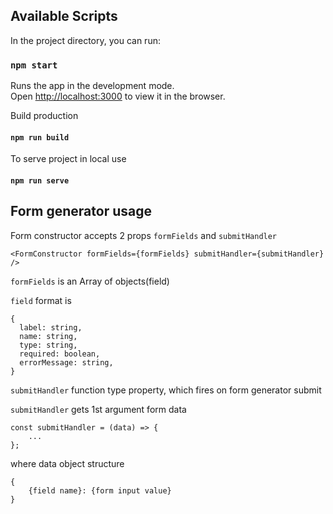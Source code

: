 ## Available Scripts

In the project directory, you can run:

### `npm start`

Runs the app in the development mode.<br />
Open [http://localhost:3000](http://localhost:3000) to view it in the browser.

Build production
#### `npm run build`

To serve project in local use
#### `npm run serve`

## Form generator usage

Form constructor accepts 2 props `formFields` and `submitHandler`
```JS
<FormConstructor formFields={formFields} submitHandler={submitHandler} />
```
`formFields` is an Array of objects(field)

`field` format is
```
{
  label: string,
  name: string,
  type: string,
  required: boolean,
  errorMessage: string,
} 
```
`submitHandler` function type property, which fires on form generator submit

`submitHandler` gets 1st argument form data

```
const submitHandler = (data) => {
	...
};
```

where data object structure
```
{
	{field name}: {form input value}
}
```
